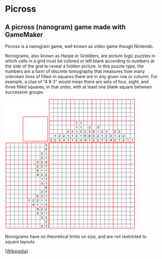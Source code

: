 # Picross
## A picross (nanogram) game made with GameMaker

Picross is a nanogram game, well known as video game though Nintendo.

Nonograms, also known as Hanjie or Griddlers,
are picture logic puzzles in which cells in a grid must be colored or left
blank according to numbers at the side of the grid to reveal a hidden picture.
In this puzzle type, the numbers are a form of discrete tomography
that measures how many unbroken lines of filled-in squares
there are in any given row or column. For example, a clue of
“4 8 3” would mean there are sets of four, eight, and three filled squares,
in that order, with at least one blank square between successive groups.

![How-To Animation](https://github.com/BadToxic/picross/blob/master/paint_by_numbers_animation.gif)

Nonograms have no theoretical limits on size, and are not restricted to square layouts.

[[Wikipedia](https://en.wikipedia.org/wiki/Nonogram)]
